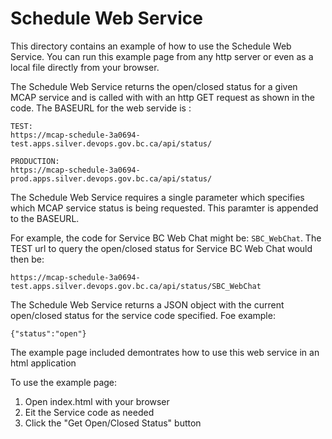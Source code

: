# Schedule Web Service

This directory contains an example of how to use the Schedule Web Service.  You can run this example page from any http server or even as a local file directly from your browser.

The Schedule Web Service returns the open/closed status for a given MCAP service and is called with with an http GET request as shown in the code.  The BASEURL for the web servide is :
```
TEST:
https://mcap-schedule-3a0694-test.apps.silver.devops.gov.bc.ca/api/status/

PRODUCTION:
https://mcap-schedule-3a0694-prod.apps.silver.devops.gov.bc.ca/api/status/
```

The Schedule Web Service requires a single parameter which specifies which MCAP service status is being requested. This paramter is appended to the BASEURL. 

For example, the code for Service BC Web Chat might be:  `SBC_WebChat`.  The TEST url to query the open/closed status for Service BC Web Chat would then be:
```
https://mcap-schedule-3a0694-test.apps.silver.devops.gov.bc.ca/api/status/SBC_WebChat
```

The Schedule Web Service returns a JSON object with the current open/closed status for the service code specified.  Foe example:

```
{"status":"open"}
```

The example page included demontrates how to use this web service in an html application

To use the example page:
1. Open index.html with your browser
2. Eit the Service code as needed
3. Click the "Get Open/Closed Status" button
